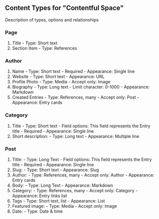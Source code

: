 ## Content Types for "Contentful Space"
Description of types, options and relationships

### Page
  1. Title
    - Type: Short text
  2. Section Item
    - Type: References

### Author
  1. Name
    - Type: Short text
    - Required
    - Appearance: Single line
  2. Website
    - Type: Short text
    - Appearance: URL
  3. Profile Photo
    - Type: Media
    - Accept only: Image
  4. Biography
    - Type: Long text
    - Limit character: 0-1000
    - Appearance: Markdown
  5. Created Entries
    - Type: References, many
    - Accept only: Post
    - Appearance: Entry cards

### Category
  1. Title
    - Type: Short text
    - Field options: This field represents the Entry title
    - Required
    - Appearance: Single line
  2. Short description:
    - Type: Long text
    - Appearance: Multiple line

### Post
  1. Title: 
    - Type: Long Text
    - Field options: This field represents the Entry title
    - Required
    - Appearance: Single line
  2. Slug:
    - Type: Short text
    - Appearance: Slug 
  3. Author:
    - Type: References, many
    - Accept only: Author
    - Appearance: Entry cards
  4. Body:
    - Type: Long Text
    - Appearance: Markdown
  5. Category:
    - Type: References, many
    - Accept only: Category
    - Appearance: Entry links list
  6. Tags
    - Type: Short text, list
    - Appearance: List
  7. Featured image:
    - Type: Media
    - Accept only: Image
  8. Date:
    - Type: Date & time
